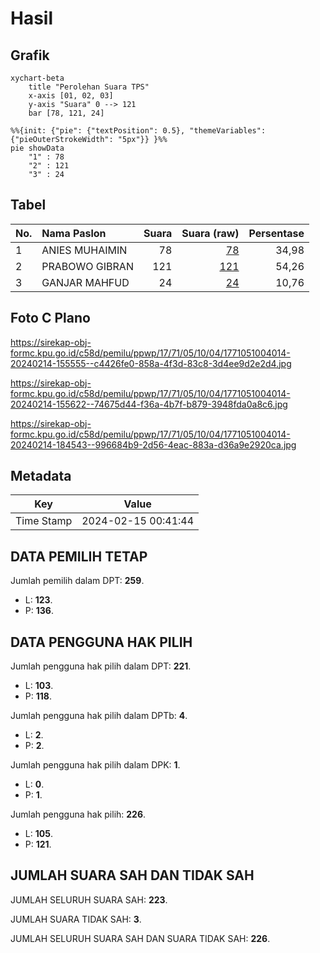 # Hasil

## Grafik

```mermaid
xychart-beta
    title "Perolehan Suara TPS"
    x-axis [01, 02, 03]
    y-axis "Suara" 0 --> 121
    bar [78, 121, 24]
```

```mermaid
%%{init: {"pie": {"textPosition": 0.5}, "themeVariables": {"pieOuterStrokeWidth": "5px"}} }%%
pie showData
    "1" : 78
    "2" : 121
    "3" : 24
```

## Tabel

| No. | Nama Paslon    | Suara | Suara (raw) | Persentase |
|:--- |:-------------- | -----:| -----------:| ----------:|
| 1   | ANIES MUHAIMIN | 78    | [78][p-1]   | 34,98      |
| 2   | PRABOWO GIBRAN | 121   | [121][p-2]  | 54,26      |
| 3   | GANJAR MAHFUD  | 24    | [24][p-3]   | 10,76      |


[p-1]: https://github.com/gigit-pemilu/pemilu-2024-17-bengkulu/blob/main/pilpres/hitung-suara/sub/17-bengkulu/sub/71-kota-bengkulu/sub/05-kampung-melayu/sub/1004-sumber-jaya/sub/014-tps/sub/paslon-1.txt
[p-2]: https://github.com/gigit-pemilu/pemilu-2024-17-bengkulu/blob/main/pilpres/hitung-suara/sub/17-bengkulu/sub/71-kota-bengkulu/sub/05-kampung-melayu/sub/1004-sumber-jaya/sub/014-tps/sub/paslon-2.txt
[p-3]: https://github.com/gigit-pemilu/pemilu-2024-17-bengkulu/blob/main/pilpres/hitung-suara/sub/17-bengkulu/sub/71-kota-bengkulu/sub/05-kampung-melayu/sub/1004-sumber-jaya/sub/014-tps/sub/paslon-3.txt

## Foto C Plano

https://sirekap-obj-formc.kpu.go.id/c58d/pemilu/ppwp/17/71/05/10/04/1771051004014-20240214-155555--c4426fe0-858a-4f3d-83c8-3d4ee9d2e2d4.jpg

https://sirekap-obj-formc.kpu.go.id/c58d/pemilu/ppwp/17/71/05/10/04/1771051004014-20240214-155622--74675d44-f36a-4b7f-b879-3948fda0a8c6.jpg

https://sirekap-obj-formc.kpu.go.id/c58d/pemilu/ppwp/17/71/05/10/04/1771051004014-20240214-184543--996684b9-2d56-4eac-883a-d36a9e2920ca.jpg


## Metadata

| Key        | Value               |
| ---------- | ------------------- |
| Time Stamp | 2024-02-15 00:41:44 |


## DATA PEMILIH TETAP

Jumlah pemilih dalam DPT: **259**.
 * L: **123**.
 * P: **136**.

## DATA PENGGUNA HAK PILIH

Jumlah pengguna hak pilih dalam DPT: **221**.
 * L: **103**.
 * P: **118**.

Jumlah pengguna hak pilih dalam DPTb: **4**.
 * L: **2**.
 * P: **2**.

Jumlah pengguna hak pilih dalam DPK: **1**.
 * L: **0**.
 * P: **1**.

Jumlah pengguna hak pilih: **226**.
 * L: **105**.
 * P: **121**.

## JUMLAH SUARA SAH DAN TIDAK SAH

JUMLAH SELURUH SUARA SAH: **223**.

JUMLAH SUARA TIDAK SAH: **3**.

JUMLAH SELURUH SUARA SAH DAN SUARA TIDAK SAH: **226**.


